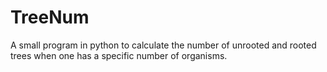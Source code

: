 # TreeNum

A small program in python to calculate the number of unrooted and rooted trees when one has a specific number of organisms.
